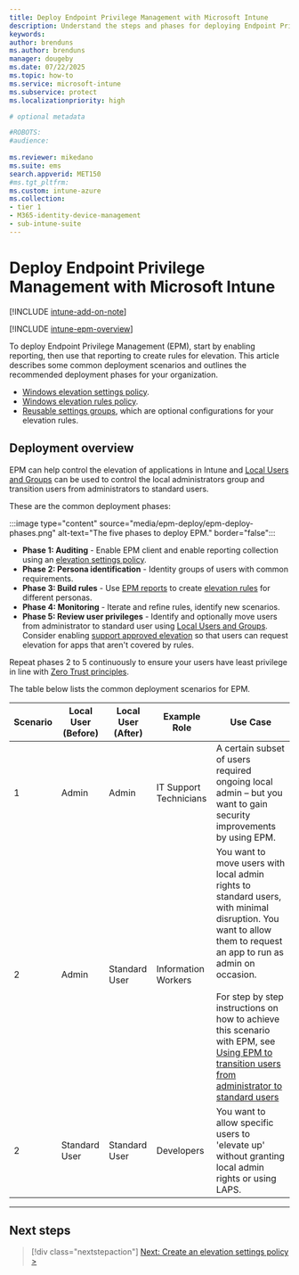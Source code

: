 ```yaml
---
title: Deploy Endpoint Privilege Management with Microsoft Intune
description: Understand the steps and phases for deploying Endpoint Privilege Management with Microsoft Intune.
keywords:
author: brenduns
ms.author: brenduns
manager: dougeby
ms.date: 07/22/2025
ms.topic: how-to
ms.service: microsoft-intune
ms.subservice: protect
ms.localizationpriority: high

# optional metadata

#ROBOTS:
#audience:
 
ms.reviewer: mikedano
ms.suite: ems
search.appverid: MET150
#ms.tgt_pltfrm:
ms.custom: intune-azure
ms.collection:
- tier 1
- M365-identity-device-management
- sub-intune-suite
---
```


# Deploy Endpoint Privilege Management with Microsoft Intune

[!INCLUDE [intune-add-on-note](../includes/intune-add-on-note.md)]

[!INCLUDE [intune-epm-overview](includes/intune-epm-overview.md)]

To deploy Endpoint Privilege Management (EPM), start by enabling reporting, then use that reporting to create rules for elevation. This article describes some common deployment scenarios and outlines the recommended deployment phases for your organization.

- [Windows elevation settings policy](epm-elevation-settings.md).
- [Windows elevation rules policy](epm-elevation-rules.md).
- [Reusable settings groups](epm-elevation-rules.md#reusable-settings-groups), which are optional configurations for your elevation rules.

## Deployment overview

EPM can help control the elevation of applications in Intune and [Local Users and Groups](endpoint-security-account-protection-policy.md) can be used to control the local administrators group and transition users from administrators to standard users.

These are the common deployment phases:

:::image type="content" source="media/epm-deploy/epm-deploy-phases.png" alt-text="The five phases to deploy EPM." border="false":::

- **Phase 1: Auditing** - Enable EPM client and enable reporting collection using an [elevation settings policy](epm-elevation-settings.md).
- **Phase 2: Persona identification** - Identity groups of users with common requirements.
- **Phase 3: Build rules** - Use [EPM reports](epm-reports.md) to create [elevation rules](epm-elevation-rules.md) for different personas.
- **Phase 4: Monitoring** - Iterate and refine rules, identify new scenarios.
- **Phase 5: Review user privileges** - Identify and optionally move users from administrator to standard user using [Local Users and Groups](endpoint-security-account-protection-policy.md#manage-local-groups-on-windows-devices). Consider enabling [support approved elevation](epm-support-approved.md) so that users can request elevation for apps that aren't covered by rules.

Repeat phases 2 to 5 continuously to ensure your users have least privilege in line with [Zero Trust principles](/intune/intune-service/fundamentals/zero-trust-with-microsoft-intune).

The table below lists the common deployment scenarios for EPM.

| Scenario | Local User (Before) | Local User (After) | Example Role | Use Case |
|---|---|---|---|---|
|1|Admin|Admin|IT Support Technicians|A certain subset of users required ongoing local admin – but you want to gain security improvements by using EPM.|
|2|Admin|Standard User|Information Workers|You want to move users with local admin rights to standard users, with minimal disruption. You want to allow them to request an app to run as admin on occasion.</br></br> For step by step instructions on how to achieve this scenario with EPM, see [Using EPM to transition users from administrator to standard users](epm-transition-administrator-to-standard-user.md)|
|2|Standard User|Standard User|Developers|You want to allow specific users to 'elevate up' without granting local admin rights or using LAPS.|

---

## Next steps

> [!div class="nextstepaction"]
> [Next: Create an elevation settings policy >](epm-elevation-settings.md)
